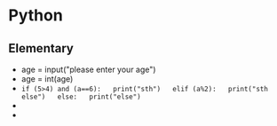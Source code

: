 # Python
## Elementary
* age = input("please enter your age")
* age = int(age)
* `if (5>4) and (a==6):  
    print("sth")  
 elif (a%2):  
    print("sth else")  
 else:  
    print("else")  `
*   
* 
